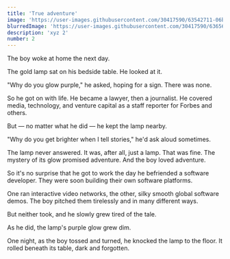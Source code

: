 ```yaml
---
title: 'True adventure'
image: 'https://user-images.githubusercontent.com/30417590/63542711-06b0f900-c4ef-11e9-8e3e-a41d8863a642.png'
blurredImage: 'https://user-images.githubusercontent.com/30417590/63656607-1ab16080-c764-11e9-884b-fab6a90d9cc3.png'
description: 'xyz 2'
number: 2
---
```


The boy woke at home the next day. 

The gold lamp sat on his bedside table. He looked at it. 

"Why do you glow purple," he asked, hoping for a sign. There was none. 

So he got on with life. He became a lawyer, then a journalist. He covered media, technology, and venture capital as a staff reporter for Forbes and others.

But — no matter what he did — he kept the lamp nearby. 

"Why do you get brighter when I tell stories," he'd ask aloud sometimes.

The lamp never answered. It was, after all, just a lamp. That was fine. The mystery of its glow promised adventure. And the boy loved adventure. 

So it's no surprise that he got to work the day he befriended a software developer. They were soon building their own software platforms. 

One ran interactive video networks, the other, silky smooth global software demos. The boy pitched them tirelessly and in many different ways. 

But neither took, and he slowly grew tired of the tale. 

As he did, the lamp's purple glow grew dim. 

One night, as the boy tossed and turned, he knocked the lamp to the floor. It rolled beneath its table, dark and forgotten.
